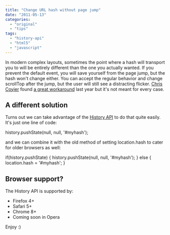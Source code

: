 ```yaml
---
title: "Change URL hash without page jump"
date: "2011-05-13"
categories: 
  - "original"
  - "tips"
tags: 
  - "history-api"
  - "html5"
  - "javascript"
---
```


In modern complex layouts, sometimes the point where a hash will transport you to will be entirely different than the one you actually wanted. If you prevent the default event, you will save yourself from the page jump, but the hash won't change either. You can accept the regular behavior and change scrollTop after the jump, but the user will still see a distracting flicker. [Chris Coyier](http://css-tricks.com/) found [a great workaround](http://css-tricks.com/hash-tag-links-padding/) last year but it's not meant for every case.

## A different solution

Turns out we can take advantage of the [History API](http://www.w3.org/TR/html5/history.html#the-history-interface) to do that quite easily. It's just one line of code:

history.pushState(null, null, '#myhash');

and we can combine it with the old method of setting location.hash to cater for older browsers as well:

if(history.pushState) {
    history.pushState(null, null, '#myhash');
}
else {
    location.hash = '#myhash';
}

## Browser support?

The History API is supported by:

- Firefox 4+
- Safari 5+
- Chrome 8+
- Coming soon in Opera

Enjoy :)
